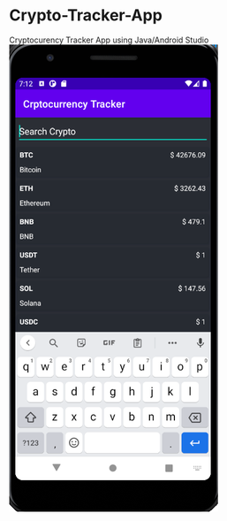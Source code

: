 # Crypto-Tracker-App
Cryptocurency  Tracker App using Java/Android Studio 
![GUI](https://github.com/ayo1-olabode/Crypto-Tracker-App/blob/main/images/GUI.png)

